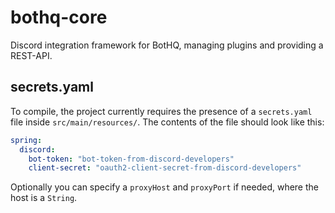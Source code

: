 # bothq-core
Discord integration framework for BotHQ, managing plugins and providing a REST-API.

## secrets.yaml
To compile, the project currently requires the presence of a `secrets.yaml` file inside `src/main/resources/`. The contents of the file should look like this:
```yaml
spring:
  discord:
    bot-token: "bot-token-from-discord-developers"
    client-secret: "oauth2-client-secret-from-discord-developers"
```
Optionally you can specify a `proxyHost` and `proxyPort` if needed, where the host is a `String`.
